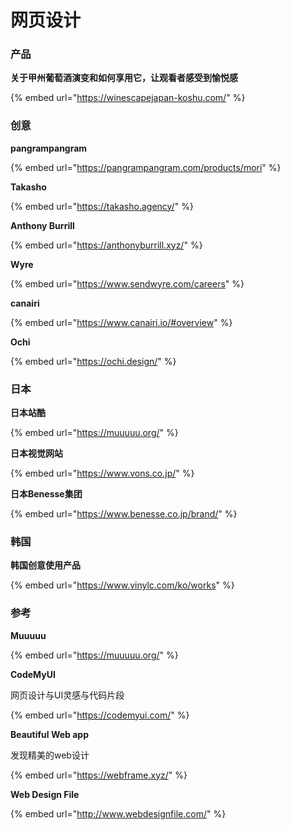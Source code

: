 # 网页设计

### 产品

**关于甲州葡萄酒演变和如何享用它，让观看者感受到愉悦感**

{% embed url="https://winescapejapan-koshu.com/" %}

### 创意

**pangrampangram**

{% embed url="https://pangrampangram.com/products/mori" %}

**Takasho**

{% embed url="https://takasho.agency/" %}

**Anthony Burrill**

{% embed url="https://anthonyburrill.xyz/" %}

**Wyre**

{% embed url="https://www.sendwyre.com/careers" %}

**canairi**

{% embed url="https://www.canairi.io/#overview" %}

**Ochi**

{% embed url="https://ochi.design/" %}

### 日本

**日本站酷**

{% embed url="https://muuuuu.org/" %}

**日本视觉网站**

{% embed url="https://www.vons.co.jp/" %}

**日本Benesse集团**

{% embed url="https://www.benesse.co.jp/brand/" %}

### 韩国

**韩国创意使用产品**

{% embed url="https://www.vinylc.com/ko/works" %}

### 参考

**Muuuuu**

{% embed url="https://muuuuu.org/" %}

**CodeMyUI**

网页设计与UI灵感与代码片段

{% embed url="https://codemyui.com/" %}

**Beautiful Web app**

发现精美的web设计

{% embed url="https://webframe.xyz/" %}

**Web Design File**

{% embed url="http://www.webdesignfile.com/" %}
